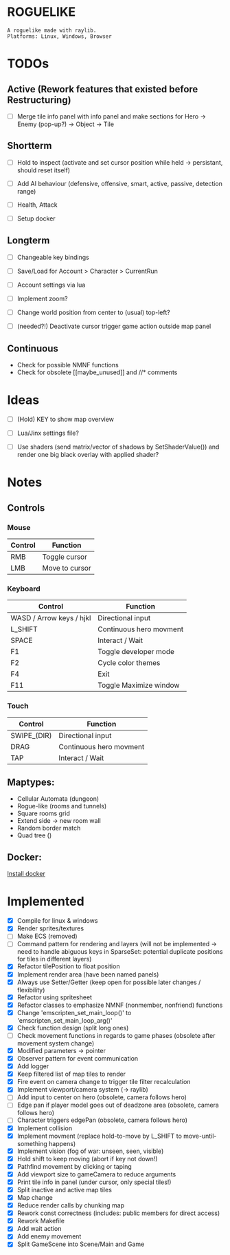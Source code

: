 # ROGUELIKE
    A roguelike made with raylib.
    Platforms: Linux, Windows, Browser


# TODOs
## Active (Rework features that existed before Restructuring)
- [ ] Merge tile info panel with info panel and make sections for Hero -> Enemy (pop-up?) -> Object -> Tile


## Shortterm
- [ ] Hold to inspect (activate and set cursor position while held -> persistant, should reset itself)
- [ ] Add AI behaviour (defensive, offensive, smart, active, passive, 
detection range)
- [ ] Health, Attack

- [ ] Setup docker


## Longterm
- [ ] Changeable key bindings
- [ ] Save/Load for Account > Character > CurrentRun
- [ ] Account settings via lua
- [ ] Implement zoom?
- [ ] Change world position from center to (usual) top-left?
- [ ] (needed?!) Deactivate cursor trigger game action outside map panel 


## Continuous
- Check for possible NMNF functions
- Check for obsolete [[maybe_unused]] and //* comments


# Ideas
- [ ] (Hold) KEY to show map overview
- [ ] Lua/Jinx settings file?
- [ ] Use shaders (send matrix/vector of shadows by SetShaderValue()) and render one big black overlay with applied shader?


# Notes

## Controls

### Mouse
| Control | Function       |
| ------- | -------------- |
| RMB     | Toggle cursor  |
| LMB     | Move to cursor |


### Keyboard
| Control                  | Function                |
| ------------------------ | ----------------------- |
| WASD / Arrow keys / hjkl | Directional input       |
| L_SHIFT                  | Continuous hero movment |
| SPACE                    | Interact / Wait         |
| F1                       | Toggle developer mode   |
| F2                       | Cycle color themes      |
| F4                       | Exit                    |
| F11                      | Toggle Maximize window  |


### Touch
| Control     | Function                |
| ----------- | ----------------------- |
| SWIPE_(DIR) | Directional input       |
| DRAG        | Continuous hero movment |
| TAP         | Interact / Wait         |

## Maptypes:
- Cellular Automata (dungeon)
- Rogue-like (rooms and tunnels)
- Square rooms grid
- Extend side -> new room wall
- Random border match
- Quad tree ()

## Docker:
[Install docker](https://itsfoss.com/install-docker-arch-linux/)

# Implemented
- [x] Compile for linux & windows
- [x] Render sprites/textures
- [ ] Make ECS (removed)
- [ ] Command pattern for rendering and layers (will not be implemented -> need to handle abiguous keys in SparseSet: potential duplicate positions for tiles in different layers)
- [x] Refactor tilePosition to float position
- [x] Implement render area (have been named panels)
- [x] Always use Setter/Getter (keep open for possible later changes / flexibility)
- [x] Refactor using spritesheet
- [x] Refactor classes to emphasize NMNF (nonmember, nonfriend) functions
- [x] Change 'emscripten_set_main_loop()' to 'emscripten_set_main_loop_arg()'
- [x] Check function design (split long ones)
- [ ] Check movement functions in regards to game phases (obsolete after movement system change)
- [x] Modified parameters -> pointer
- [x] Observer pattern for event communication
- [x] Add logger
- [x] Keep filtered list of map tiles to render
- [x] Fire event on camera change to trigger tile filter recalculation
- [x] Implement viewport/camera system (-> raylib)
- [ ] Add input to center on hero (obsolete, camera follows hero)
- [ ] Edge pan if player model goes out of deadzone area (obsolete, camera follows hero)
- [ ] Character triggers edgePan (obsolete, camera follows hero)
- [x] Implement collision
- [x] Implement movment (replace hold-to-move by L_SHIFT to move-until-something happens)
- [x] Implement vision (fog of war: unseen, seen, visible)
- [x] Hold shift to keep moving (abort if key not down!)
- [x] Pathfind movement by clicking or taping
- [x] Add viewport size to gameCamera to reduce arguments
- [x] Print tile info in panel (under cursor, only special tiles!)
- [x] Split inactive and active map tiles
- [x] Map change
- [x] Reduce render calls by chunking map
- [x] Rework const correctness (includes: public members for direct access)
- [x] Rework Makefile
- [x] Add wait action
- [x] Add enemy movement
- [x] Split GameScene into Scene/Main and Game